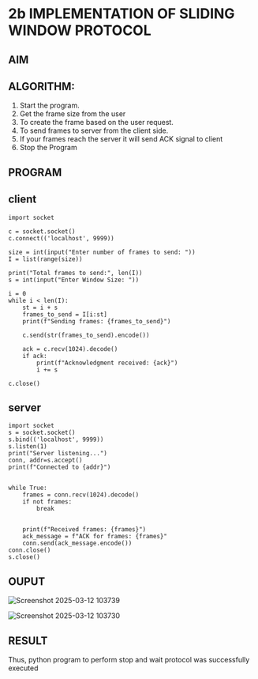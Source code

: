 # 2b IMPLEMENTATION OF SLIDING WINDOW PROTOCOL
## AIM
## ALGORITHM:
1. Start the program.
2. Get the frame size from the user
3. To create the frame based on the user request.
4. To send frames to server from the client side.
5. If your frames reach the server it will send ACK signal to client
6. Stop the Program
## PROGRAM

## client 
```
import socket

c = socket.socket()
c.connect(('localhost', 9999))

size = int(input("Enter number of frames to send: "))
I = list(range(size))

print("Total frames to send:", len(I))
s = int(input("Enter Window Size: "))

i = 0
while i < len(I):
    st = i + s
    frames_to_send = I[i:st]
    print(f"Sending frames: {frames_to_send}")
    
    c.send(str(frames_to_send).encode())

    ack = c.recv(1024).decode()
    if ack:
        print(f"Acknowledgment received: {ack}")
        i += s  

c.close()

```

## server

```
import socket
s = socket.socket()
s.bind(('localhost', 9999))
s.listen(1)
print("Server listening...")
conn, addr=s.accept()
print(f"Connected to {addr}")


while True:
    frames = conn.recv(1024).decode()
    if not frames:
        break


    print(f"Received frames: {frames}")
    ack_message = f"ACK for frames: {frames}"
    conn.send(ack_message.encode())
conn.close()
s.close()
```
## OUPUT

![Screenshot 2025-03-12 103739](https://github.com/user-attachments/assets/b1d393e6-f23b-46ba-8dac-f51c9a3fb10d)

![Screenshot 2025-03-12 103730](https://github.com/user-attachments/assets/da9baf78-d045-48f3-bd0c-c0ddb022d3e1)

## RESULT
Thus, python program to perform stop and wait protocol was successfully executed
